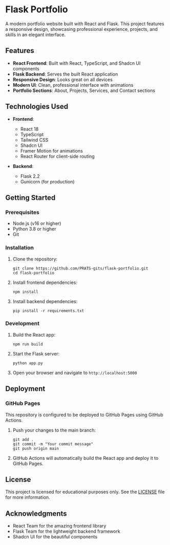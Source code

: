 # Flask Portfolio

A modern portfolio website built with React and Flask. This project features a responsive design, showcasing professional experience, projects, and skills in an elegant interface.

## Features

- **React Frontend**: Built with React, TypeScript, and Shadcn UI components
- **Flask Backend**: Serves the built React application
- **Responsive Design**: Looks great on all devices
- **Modern UI**: Clean, professional interface with animations
- **Portfolio Sections**: About, Projects, Services, and Contact sections

## Technologies Used

- **Frontend**:
  - React 18
  - TypeScript
  - Tailwind CSS
  - Shadcn UI
  - Framer Motion for animations
  - React Router for client-side routing

- **Backend**:
  - Flask 2.2
  - Gunicorn (for production)

## Getting Started

### Prerequisites

- Node.js (v16 or higher)
- Python 3.8 or higher
- Git

### Installation

1. Clone the repository:
   ```
   git clone https://github.com/PRATS-gits/flask-portfolio.git
   cd flask-portfolio
   ```

2. Install frontend dependencies:
   ```
   npm install
   ```

3. Install backend dependencies:
   ```
   pip install -r requirements.txt
   ```

### Development

1. Build the React app:
   ```
   npm run build
   ```

2. Start the Flask server:
   ```
   python app.py
   ```

3. Open your browser and navigate to `http://localhost:5000`

## Deployment

### GitHub Pages

This repository is configured to be deployed to GitHub Pages using GitHub Actions.

1. Push your changes to the main branch:
   ```
   git add .
   git commit -m "Your commit message"
   git push origin main
   ```

2. GitHub Actions will automatically build the React app and deploy it to GitHub Pages.

## License

This project is licensed for educational purposes only. See the [LICENSE](LICENSE) file for more information.

## Acknowledgments

- React Team for the amazing frontend library
- Flask Team for the lightweight backend framework
- Shadcn UI for the beautiful components
